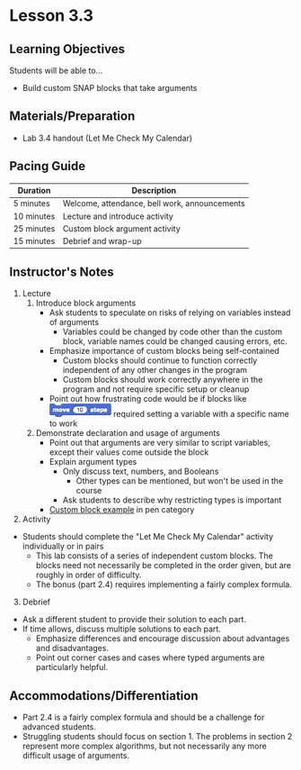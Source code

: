# Lesson 3.3

## Learning Objectives

Students will be able to...

* Build custom SNAP blocks that take arguments

## Materials/Preparation

* Lab 3.4 handout (Let Me Check My Calendar)

## Pacing Guide

| Duration | Description |
| -- | -- |
| 5 minutes | Welcome, attendance, bell work, announcements |
| 10 minutes | Lecture and introduce activity |
| 25 minutes | Custom block argument activity |
| 15 minutes | Debrief and wrap-up |

## Instructor's Notes

1. Lecture
    1. Introduce block arguments
        * Ask students to speculate on risks of relying on variables instead of arguments
            * Variables could be changed by code other than the custom block, variable names could be changed causing errors, etc. 
        * Emphasize importance of custom blocks being self-contained
            * Custom blocks should continue to function correctly independent of any other changes in the program
            * Custom blocks should work correctly anywhere in the program and not require specific setup or cleanup
        * Point out how frustrating code would be if blocks like ![](move.png) required setting a variable with a specific name to work
    2. Demonstrate declaration and usage of arguments
        * Point out that arguments are very similar to script variables, except their values come outside the block 
        * Explain argument types
            * Only discuss text, numbers, and Booleans
                * Other types can be mentioned, but won't be used in the course
            * Ask students to describe why restricting types is important
        * [Custom block example](http://snap.berkeley.edu/snapsource/snap.html#present:Username=brettwo&ProjectName=Lesson%203.3) in pen category
2. Activity
  * Students should complete the "Let Me Check My Calendar" activity individually or in pairs
    * This lab consists of a series of independent custom blocks.  The blocks need not necessarily be completed in the order given, but are roughly in order of difficulty.
    * The bonus (part 2.4) requires implementing a fairly complex formula.
3. Debrief
  * Ask a different student to provide their solution to each part.  
  * If time allows, discuss multiple solutions to each part.
    * Emphasize differences and encourage discussion about advantages and disadvantages.
    * Point out corner cases and cases where typed arguments are particularly helpful.

## Accommodations/Differentiation
* Part 2.4 is a fairly complex formula and should be a challenge for advanced students.
* Struggling students should focus on section 1. The problems in section 2 represent more complex algorithms, but not necessarily any more difficult usage of arguments.

